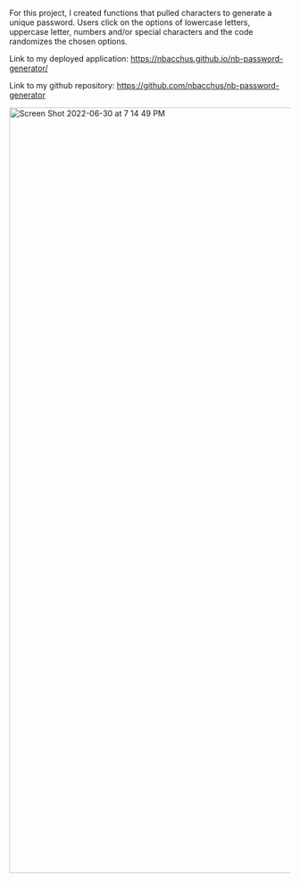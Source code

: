 For this project, I created functions that pulled characters to generate a unique password. Users click on the options of lowercase letters, uppercase letter, numbers and/or special characters and the code randomizes the chosen options.

Link to my deployed application: https://nbacchus.github.io/nb-password-generator/

Link to my github repository: https://github.com/nbacchus/nb-password-generator

<img width="1371" alt="Screen Shot 2022-06-30 at 7 14 49 PM" src="https://user-images.githubusercontent.com/10911024/176793696-53e67dbd-88a5-43a0-8bed-e7450aee9651.png">

